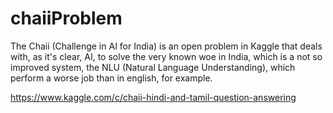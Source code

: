 # chaiiProblem

The Chaii (Challenge in AI for India) is an open problem in Kaggle that 
deals with, as it's clear, AI, to solve the very known woe in India, which 
is a not so improved system, the NLU (Natural Language Understanding), which
perform a worse job than in english, for example.


https://www.kaggle.com/c/chaii-hindi-and-tamil-question-answering
